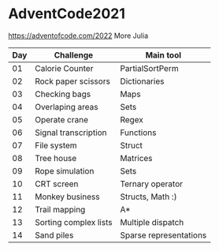 # AdventCode2021
https://adventofcode.com/2022 More Julia

| Day | Challenge | Main tool |
| --- | --------- |-----------|
| 01  | Calorie Counter  | PartialSortPerm |
| 02  | Rock paper scissors  | Dictionaries |
| 03  | Checking bags  | Maps |
| 04  | Overlaping areas  | Sets |
| 05  | Operate crane  | Regex |
| 06  | Signal transcription  | Functions |
| 07  | File system  | Struct |
| 08  | Tree house  | Matrices |
| 09  | Rope simulation | Sets |
| 10  | CRT screen | Ternary operator |
| 11 | Monkey business | Structs, Math :) |
| 12 | Trail mapping | A* |
| 13 | Sorting complex lists | Multiple dispatch |
| 14 | Sand piles | Sparse representations |
